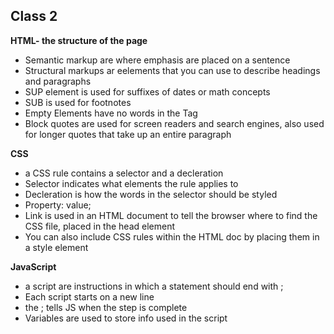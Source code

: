 ## Class 2 ##

**HTML- the structure of the page**

- Semantic markup are where emphasis are placed on a sentence 
- Structural markups ar eelements that you can use to describe headings and paragraphs
- SUP element is used for suffixes of dates or math concepts 
- SUB is used for footnotes
- Empty Elements have no words in the Tag
- Block quotes are used for screen readers and search engines, also used for longer quotes that take up an entire paragraph

**CSS**

- a CSS rule contains a selector and a decleration
- Selector indicates what elements the rule applies to
- Decleration is how the words in the selector should be styled
- Property: value;
- Link is used in an HTML document to tell the browser where to find the CSS file, placed in the head element
- You can also include CSS rules within the HTML doc by placing them in a style element

**JavaScript**

- a script are instructions in which a statement should end with ;
- Each script starts on a new line
- the ; tells JS when the step is complete 
- Variables are used to store info used in the script
